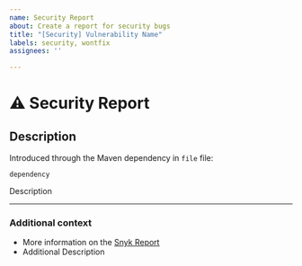 ```yaml
---
name: Security Report
about: Create a report for security bugs
title: "[Security] Vulnerability Name"
labels: security, wontfix
assignees: ''

---
```


# **⚠️ Security Report**

## **Description**

<!-- A clear and concise description of what the bug is. -->

Introduced through the Maven dependency in `file` file:

`dependency`

Description

---

### **Additional context**

<!-- Add any other context or additional information about the problem here.-->

* More information on the [Snyk Report](<!-- Snyk URL -->)
* Additional Description
